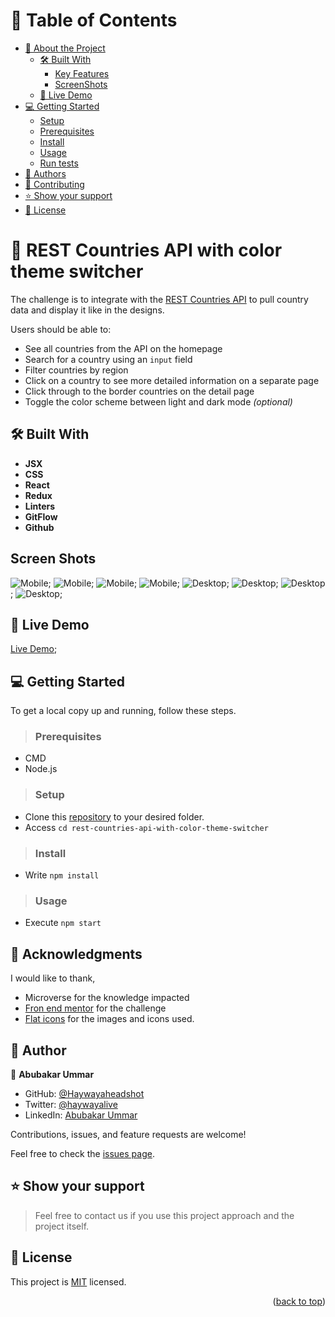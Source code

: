 <a name="readme-top"></a>

# 📗 Table of Contents

- [📖 About the Project](#about-project)
  - [🛠 Built With](#built-with)
    - [Key Features](#key-features)
    - [ScreenShots](#screenshot)
  - [🚀 Live Demo](#live-demo)
- [💻 Getting Started](#getting-started)
  - [Setup](#setup)
  - [Prerequisites](#prerequisites)
  - [Install](#install)
  - [Usage](#usage)
  - [Run tests](#run-tests)
- [👥 Authors](#authors)
- [🤝 Contributing](#contributing)
- [⭐️ Show your support](#support)
- [📝 License](#license)

<!-- PROJECT DESCRIPTION -->

# 📖 REST Countries API with color theme switcher <a name="about-project"></a>

The challenge is to integrate with the [REST Countries API](https://restcountries.com) to pull country data and display it like in the designs.

Users should be able to:

- See all countries from the API on the homepage
- Search for a country using an `input` field
- Filter countries by region
- Click on a country to see more detailed information on a separate page
- Click through to the border countries on the detail page
- Toggle the color scheme between light and dark mode *(optional)*


## 🛠 Built With <a name="built-with"></a>


<!-- Features -->

- **JSX**
- **CSS**
- **React**
- **Redux**
- **Linters**
- **GitFlow**
- **Github**

<!-- LIVE DEMO -->

## Screen Shots <a name="screenshot"></a>

![Mobile](/src/assets/images/Countries-Info-mobile-1.png);
![Mobile](/src/assets/images/Countries-Info-mobile-2.png);
![Mobile](/src/assets/images/Countries-Info-mobile-3.png);
![Mobile](/src/assets/images/Countries-Info-mobile-4.png);
![Desktop](/src/assets/images/Countries-Info-desk-1.png);
![Desktop](/src/assets/images/Countries-Info-desk-2.png);
![Desktop](/src/assets/images/Countries-Info-desk-3.png);
![Desktop](/src/assets/images/Countries-Info-desk-4.png);

<!-- LIVE DEMO -->

## 🚀 Live Demo <a name="live-demo"></a>

[Live Demo](https://waya-rest-countries-api.netlify.app/);

<!-- GETTING STARTED -->

## 💻 Getting Started <a name="getting-started"></a>

To get a local copy up and running, follow these steps.

>### Prerequisites
 - CMD
 - Node.js
>### Setup

- Clone this [repository](https://github.com/Haywayaheadshot/rest-countries-api-with-color-theme-switcher.git) to your desired folder.
- Access `cd rest-countries-api-with-color-theme-switcher`


>### Install

- Write `npm install`

>### Usage

- Execute `npm start`

<!-- ACKNOWLEDGEMENTS -->

## 🙏 Acknowledgments <a name="acknowledgements"></a>


I would like to thank,
- Microverse for the knowledge impacted
- [Fron end mentor](https://www.frontendmentor.io) for the challenge
- [Flat icons](https://flaticon.com/) for the images and icons used.

<!-- AUTHORS -->

## 👥 Author <a name="authors"></a>

👤 **Abubakar Ummar**

- GitHub: [@Haywayaheadshot](https://github.com/Haywayaheadshot)
- Twitter: [@haywayalive](https://twitter.com/haywayalive)
- LinkedIn: [Abubakar Ummar](https://www.linkedin.com/in/abubakar-ummar/)


Contributions, issues, and feature requests are welcome!

Feel free to check the [issues page](../../issues/).

<!-- SUPPORT -->

## ⭐️ Show your support <a name="support"></a>

> Feel free to contact us if you use this project approach and the project itself.

<!-- LICENSE -->

## 📝 License <a name="license"></a>

This project is [MIT](./LICENSE) licensed.

<p align="right">(<a href="#readme-top">back to top</a>)</p><a name="readme-top"></a>